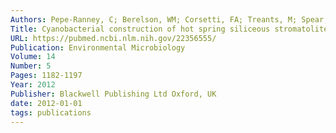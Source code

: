 ```yaml
---
Authors: Pepe-Ranney, C; Berelson, WM; Corsetti, FA; Treants, M; Spear, JR
Title: Cyanobacterial construction of hot spring siliceous stromatolites in Yellowstone National Park
URL: https://pubmed.ncbi.nlm.nih.gov/22356555/
Publication: Environmental Microbiology
Volume: 14
Number: 5
Pages: 1182-1197
Year: 2012
Publisher: Blackwell Publishing Ltd Oxford, UK
date: 2012-01-01
tags: publications
---
```


